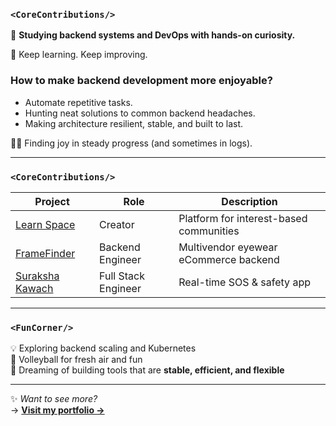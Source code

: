 ### `<CoreContributions/>`

🌱 **Studying backend systems and DevOps with hands-on curiosity.**

🚀 Keep learning. Keep improving.

### How to make backend development more enjoyable?

- Automate repetitive tasks.
- Hunting neat solutions to common backend headaches.
- Making architecture resilient, stable, and built to last.


🏃‍♂️ Finding joy in steady progress (and sometimes in logs).

---

### `<CoreContributions/>`

| Project             | Role                | Description                                    |
|---------------------|---------------------|------------------------------------------------|
| [Learn Space](#)    | Creator             | Platform for interest-based communities        |
| [FrameFinder](#)    | Backend Engineer    | Multivendor eyewear eCommerce backend          |
| [Suraksha Kawach](#)| Full Stack Engineer | Real-time SOS & safety app                     |

---

### `<FunCorner/>`

💡 Exploring backend scaling and Kubernetes  
🏐 Volleyball for fresh air and fun  
🌌 Dreaming of building tools that are **stable, efficient, and flexible**

---

✨ *Want to see more?*  
→ [**Visit my portfolio →**](https://gagan-nu.vercel.app/)

